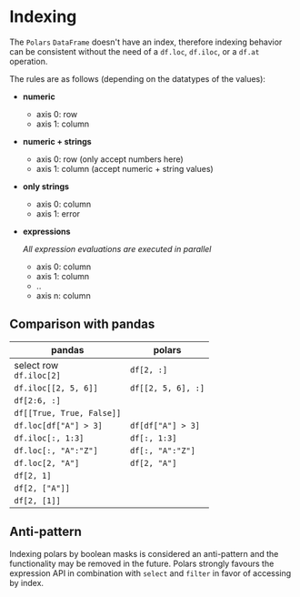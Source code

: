# Indexing

The `Polars` `DataFrame` doesn't have an index, therefore indexing behavior can be
consistent without the need of a `df.loc`, `df.iloc`, or a `df.at` operation.

The rules are as follows (depending on the datatypes of the values):

- **numeric**

  - axis 0: row
  - axis 1: column

- **numeric + strings**

  - axis 0: row (only accept numbers here)
  - axis 1: column (accept numeric + string values)

- **only strings**

  - axis 0: column
  - axis 1: error

- **expressions**

  _All expression evaluations are executed in parallel_

  - axis 0: column
  - axis 1: column
  - ..
  - axis n: column

## Comparison with pandas

| pandas | polars |
|-----------------------------------------------------------------------|-------------------------------|
| select row<br> `df.iloc[2]` | `df[2, :]` | | select several rows by their indices<br>
`df.iloc[[2, 5, 6]]` | `df[[2, 5, 6], :]` | | select slice of rows<br> `df.iloc[2:6]` |
`df[2:6, :]` | | select rows using a boolean mask<br> `df.iloc[True, True, False]` |
`df[[True, True, False]]` | | select rows by a predicate condition<br>
`df.loc[df["A"] > 3]` | `df[df["A"] > 3]` | | select slice of columns<br>
`df.iloc[:, 1:3]` | `df[:, 1:3]` | | select slice of columns by string order<br>
`df.loc[:, "A":"Z"]` | `df[:, "A":"Z"]` | | select a single value (scalar)<br>
`df.loc[2, "A"]` | `df[2, "A"]` | | select a single value (scalar)<br> `df.iloc[2, 1]` |
`df[2, 1]` | | select a single value (Series/DataFrame)<br> `df.loc[2, ["A"]]` |
`df[2, ["A"]]` | | select a single value (Series/DataFrame)<br> `df.iloc[2, [1]]` |
`df[2, [1]]` |

## Anti-pattern

Indexing polars by boolean masks is considered an anti-pattern and the functionality may
be removed in the future. Polars strongly favours the expression API in combination with
`select` and `filter` in favor of accessing by index.

